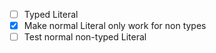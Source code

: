 - [ ] Typed Literal
- [x] Make normal Literal only work for non types
- [ ] Test normal non-typed Literal
